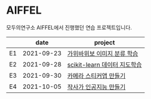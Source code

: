 # AIFFEL
모두의연구소 AIFFEL에서 진행했던 연습 프로젝트입니다.


|   |    date    | project  |
|---|:----------:|------------|
| E1 | 2021-09-23 | [가위바위보 이미지 분류 학습](Exploration_1/Exploration_1.ipynb)     | 
| E2 | 2021-09-28 | [scikit-learn 데이터 지도학습](Exploration_2/Exploration_2.ipynb)  | 
| E3 | 2021-09-30 | [카메라 스티커앱 만들기](Exploration_3/E3.ipynb)    |   
| E4 | 2021-10-05 | [작사가 인공지능 만들기](Exploration_4/E4.ipynb)    |   
